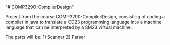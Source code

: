 "# COMP3290-CompilerDesign"

Project from the course COMP3290-CompilerDesign, consisting of coding a compiler in java to translate a CD23 programming language into a machine language that can be interpreted by a SM23 virtual machine.

The parts will be:
    1) Scanner
    2) Parser